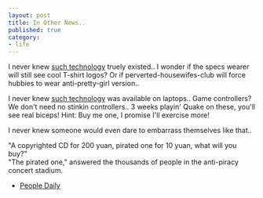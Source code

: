```yaml
---
layout: post
title: In Other News..
published: true
category:
- life
---
```

I never knew [such technology](http://www.see-free.com/index.html) truely existed.. I wonder if the specs wearer will still see cool T-shirt logos? Or if perverted-housewifes-club will force hubbies to wear anti-pretty-girl version..   
   
I never knew [such technology](http://redhanded.hobix.com/cult/hackingTheShakesIntoYourApple.html) was available on laptops.. Game controllers? We don't need no stinkin controllers.. 3 weeks playin' Quake on these, you'll see real biceps! Hint: Buy me one, I promise I'll exercise more!  
   
I never knew someone would even dare to embarrass themselves like that..

  
"A copyrighted CD for 200 yuan, pirated one for 10 yuan, what will you buy?"   
 "The pirated one," answered the thousands of people in the anti-piracy concert stadium.  
- [People Daily](http://english1.peopledaily.com.cn/200502/27/eng20050227_174806.html)  

  

